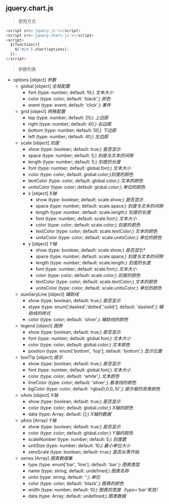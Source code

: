 ## jquery.chart.js ##

> 使用方式

```python
<script src='jquery.js'></script>
<script src='jquery.chart.js'></script>
<script>
  $(function(){
    $('#id').chart(options); 
  });
</script>
```

> 参数列表

- options [object] *参数*
    - global [object] *全局配置*
        - font (type: number; default: 10;) *文本大小*
        - color (type: color; default: 'black';) *颜色*
        - event (type: event; default: 'click';) *事件*
    - grid [object] *网格配置*
        - top (type: number; default: 20;) *上边距*
        - right (type: number; default: 40;) *右边距*
        - bottom (type: number; default: 50;) *下边距*
        - left (type: number; default: 40;) *左边距*
    - scale [object] *刻度*
        - show (type: boolean; default: true;) *是否显示*
        - space (type: number; default: 5;) *刻度与文本的间隙*
        - length (type: number; default: 5;) *刻度的长度*
        - font (type: number; default: global.font;) *文本大小*
        - color (type: color; default: global.color;)*刻度的颜色*
        - textColor (type: color; default: global.color;) *文本的颜色*
        - unitsColor (type: color; default: global.color;) *单位的颜色*
        - x [object] *X轴*
            - show (type: boolean; default: scale.show;) *是否显示*
            - space (type: number; default: scale.space;) *刻度与文本的间隙*
            - length (type: number; default: scale.length;) *刻度的长度*
            - font (type: number; default: scale.font;) *文本大小*
            - color (type: color; default: scale.color;) *刻度的颜色*
            - textColor (type: color; default: scale.textColor;) *文本的颜色*
            - unitsColor (type: color; default: scale.unitsColor;) *单位的颜色*
        - y [object] *Y轴*
            - show (type: boolean; default: scale.show;) *是否显*示*
            - space (type: number; default: scale.space;) *刻度与文本的间隙*
            - length (type: number; default: scale.length;) *刻度的长度*
            - font (type: number; default: scale.font;) *文本大小*
            - color (type: color; default: scale.color;) *刻度的颜色*
            - textColor (type: color; default: scale.textColor;) *文本的颜色*
            - unitsColor (type: color; default: scale.unitsColor;) *单位的颜色*
    - auxiliaryLine [object] *辅助线*
        - show (type: boolean; default: true;) *是否显示*
        - stype (type: enum['dashed','dotted','solid']; default: 'dashed';) *辅助线的样式*
        - color (type: color; default: 'silver';) *辅助线的颜色*
    - legend [object] *图例*
        - show (type: boolean; default: true;) *是否显示*
        - font (type: number; default: global.font;) *文本大小* 
        - color (type: color; default: global.color;) *文本颜色*
        - position (type: enum['bottom', 'top']; default: 'bottom';) *显示位置*
    - toolTip [object] *提示*
        - show (type: boolean; default: true;) *是否显示*
        - font (type: number; default: global.font;) *文本大小*
        - color (type: color; default: 'white';) *文本颜色*
        - lineColor (type: color; default: 'silver';) *基准线的颜色*
        - bgColor (type: color; default: 'rgba(0,0,0,.5)';) *提示框的背景颜色*
    - xAxis [object] *X轴*
        - show (type: boolean; default: true;) *是否显示*
        - color (type: color; default: global.color;) *X轴的颜色*
        - data (type: Array; default: [];) *X轴的数据*
    - yAxis [Array] *Y轴*
        - show (type: boolean; default: true;) *是否显示*
        - color (type: color; default: global.color;) *Y轴的颜色*
        - scaleNumber (type: number; default: 5;) *刻度数*
        - unitSize (type: number; default: 10;) *最小单位大小*
        - zeroScale (type: boolean; default: true;) *是否从零开始*
    - series [Array] *图表数据集*
        - type (type: enum['bar', 'line']; default: 'bar';) *图表类型*
        - name (type: string; default: undefined;) *图表名称*
        - units (type: string; default: '';) *单位*
        - color (type: color; default: 'black';) *图表的颜色*
        - width (type: number; default: 10;) *图表的宽度（type='bar'有效）*
        - data (type: Array; default: undefined;) *图表数据*